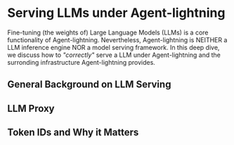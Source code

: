 # Serving LLMs under Agent-lightning

Fine-tuning (the weights of) Large Language Models (LLMs) is a core functionality of Agent-lightning. Nevertheless, Agent-lightning is NEITHER a LLM inference engine NOR a model serving framework. In this deep dive, we discuss how to *"correctly"* serve a LLM under Agent-lightning and the surronding infrastructure Agent-lightning provides.

## General Background on LLM Serving

## LLM Proxy

## Token IDs and Why it Matters
